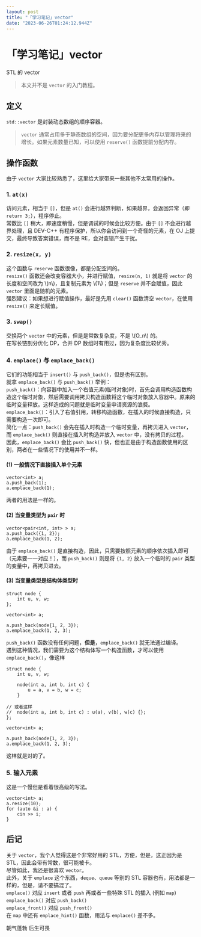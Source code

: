 ```yaml
---
layout: post
title: "「学习笔记」vector"
date: "2023-06-26T01:24:12.944Z"
---
```

「学习笔记」vector
============

STL 的 vector

> 本文并不是 `vector` 的入门教程。

定义
--

`std::vector` 是封装动态数组的顺序容器。

> `vector` 通常占用多于静态数组的空间，因为要分配更多内存以管理将来的增长。如果元素数量已知，可以使用 `reserve()` 函数提前分配内存。

操作函数
----

由于 `vector` 大家比较熟悉了，这里给大家带来一些其他不太常用的操作。

### 1\. `at(x)`

访问元素，相当于 `[]`，但是 `at()` 会进行越界判断，如果越界，会返回异常（即 `return 3;`），程序停止。  
常数比 `[]` 稍大，即速度稍慢，但是调试的时候会比较方便。由于 `[]` 不会进行越界处理，且 DEV-C++ 有程序保护，所以你会访问到一个奇怪的元素，在 OJ 上提交，最终导致答案错误，而不是 RE，会对查错产生干扰。

### 2\. `resize(x, y)`

这个函数与 `reserve` 函数很像，都是分配空间的。  
`resize()` 函数还会改变容器大小，并进行赋值，`resize(n, 1)` 就是将 `vector` 的长度和空间改为 \\(n\\)，且复制元素为 \\(1\\)；但是 `reserve` 并不会赋值，因此 `vector` 里面是随机的元素。  
强烈建议：如果想进行赋值操作，最好是先用 `clear()` 函数清空 `vector`，在使用 `resize()` 来定长赋值。

### 3\. `swap()`

交换两个 `vector` 中的元素，但是是常数复杂度，不是 \\(O\_n\\) 的。  
在写长链剖分优化 DP，合并 DP 数组时有用过，因为复杂度比较优秀。

### 4\. `emplace()` 与 `emplace_back()`

它们的功能相当于 `insert()` 与 `push_back()`，但是也有区别。  
就拿 `emplace_back()` 与 `push_back()` 举例：  
`push_back()`：向容器中加入一个右值元素(临时对象)时，首先会调用构造函数构造这个临时对象，然后需要调用拷贝构造函数将这个临时对象放入容器中。原来的临时变量释放。这样造成的问题就是临时变量申请资源的浪费。  
`emplace_back()`：引入了右值引用，转移构造函数，在插入的时候直接构造，只需要构造一次即可。  
简化一点：`push_back()` 会先在插入时构造一个临时变量，再拷贝进入 `vector`，而 `emplace_back()` 则直接在插入时构造并放入 `vector` 中，没有拷贝的过程。  
因此，`emplace_back()` 会比 `push_back()` 快，但也正是由于构造函数使用的区别，两者在一些情况下的使用并不一样。

#### (1) 一般情况下直接插入单个元素

    vector<int> a;
    a.push_back(1);
    a.emplace_back(1);
    

两者的用法是一样的。

#### (2) 当变量类型为 `pair` 时

    vector<pair<int, int> > a;
    a.push_back({1, 2});
    a.emplace_back(1, 2);
    

由于 `emplace_back()` 是直接构造，因此，只需要按照元素的顺序依次插入即可（元素要一一对应！），而 `push_back()` 则是将 `{1, 2}` 放入一个临时的 `pair` 类型的变量中，再拷贝进去。

#### (3) 当变量类型是结构体类型时

    struct node {
    	int u, v, w;
    };
    
    vector<int> a;
    
    a.push_back(node{1, 2, 3});
    a.emplace_back(1, 2, 3);
    

`push_back()` 函数没有任何问题，**但是**，`emplace_back()` 就无法通过编译。  
遇到这种情况，我们需要为这个结构体写一个构造函数，才可以使用 `emplace_back()`，像这样

    struct node {
    	int u, v, w;
    	
    	node(int a, int b, int c) {
    		u = a, v = b, w = c;
    	}
    	
    // 或者这样
    //	node(int a, int b, int c) : u(a), v(b), w(c) {};
    };
    
    vector<int> a;
    
    a.push_back(node{1, 2, 3});
    a.emplace_back(1, 2, 3);
    

这样就是对的了。

### 5\. 输入元素

这是一个慢但是看着很高级的写法。

    vector<int> a;
    a.resize(10);
    for (auto &i : a) {
    	cin >> i;
    }
    

后记
--

关于 `vector`，我个人觉得这是个非常好用的 STL，方便，但是，这正因为是 STL，因此会带有常数，很可能被卡。  
尽管如此，我还是很喜欢 `vector`。  
此外，关于 `emplace` 这个东西，`deque`、`queue` 等别的 STL 容器也有，用法都是一样的，但是，请不要搞混了。  
`emplace()` 对应 `insert` 或者 `push` 再或者一些特殊 STL 的插入 (例如 `map`)  
`emplace_back()` 对应 `push_back()`  
`emplace_front()` 对应 `push_front()`  
在 `map` 中还有 `emplace_hint()` 函数，用法与 `emplace()` 差不多。

朝气蓬勃 后生可畏
